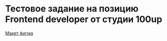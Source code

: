 # Тестовое задание на позицию Frontend developer от студии 100up

[Макет фигма](https://www.figma.com/file/tI7lorHv5dxFPMN9E7cY4m/100UP-Test-Case?type=design&node-id=0%3A1&mode=dev)
